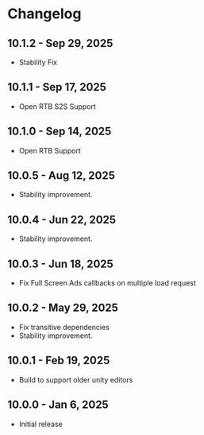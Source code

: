 # Changelog

## 10.1.2 - Sep 29, 2025

* Stability Fix
 
## 10.1.1 - Sep 17, 2025

* Open RTB S2S Support

## 10.1.0 - Sep 14, 2025

* Open RTB Support
  
## 10.0.5 - Aug 12, 2025

* Stability improvement.
 
## 10.0.4 - Jun 22, 2025

* Stability improvement.
  
## 10.0.3 - Jun 18, 2025

* Fix Full Screen Ads callbacks on multiple load request 

## 10.0.2 - May 29, 2025

* Fix transitive dependencies 
* Stability improvement.
  
## 10.0.1 - Feb 19, 2025
* Build to support older unity editors 

## 10.0.0 - Jan 6, 2025
* Initial release
